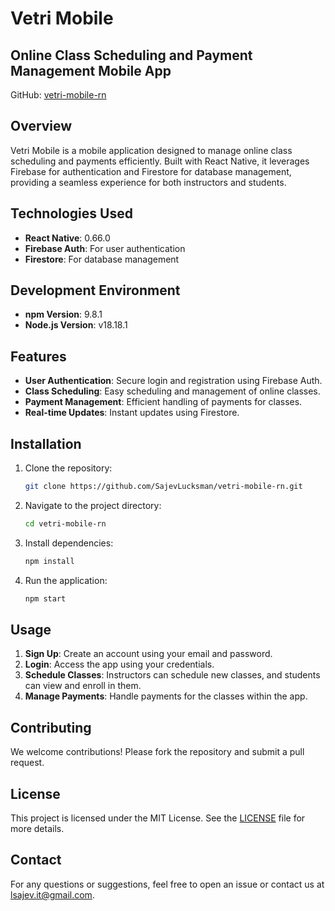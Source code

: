 # Vetri Mobile

## Online Class Scheduling and Payment Management Mobile App

GitHub: [vetri-mobile-rn](https://github.com/SajevLucksman/vetri-mobile-rn)

## Overview

Vetri Mobile is a mobile application designed to manage online class scheduling and payments efficiently. Built with React Native, it leverages Firebase for authentication and Firestore for database management, providing a seamless experience for both instructors and students.

## Technologies Used

- **React Native**: 0.66.0
- **Firebase Auth**: For user authentication
- **Firestore**: For database management

## Development Environment

- **npm Version**: 9.8.1
- **Node.js Version**: v18.18.1

## Features

- **User Authentication**: Secure login and registration using Firebase Auth.
- **Class Scheduling**: Easy scheduling and management of online classes.
- **Payment Management**: Efficient handling of payments for classes.
- **Real-time Updates**: Instant updates using Firestore.

## Installation

1. Clone the repository:

    ```bash
    git clone https://github.com/SajevLucksman/vetri-mobile-rn.git
    ```

2. Navigate to the project directory:

    ```bash
    cd vetri-mobile-rn
    ```

3. Install dependencies:

    ```bash
    npm install
    ```

4. Run the application:

    ```bash
    npm start
    ```

## Usage

1. **Sign Up**: Create an account using your email and password.
2. **Login**: Access the app using your credentials.
3. **Schedule Classes**: Instructors can schedule new classes, and students can view and enroll in them.
4. **Manage Payments**: Handle payments for the classes within the app.

## Contributing

We welcome contributions! Please fork the repository and submit a pull request.

## License

This project is licensed under the MIT License. See the [LICENSE](LICENSE) file for more details.

## Contact

For any questions or suggestions, feel free to open an issue or contact us at [lsajev.it@gmail.com](mailto:lsajev.it@gmail.com).

